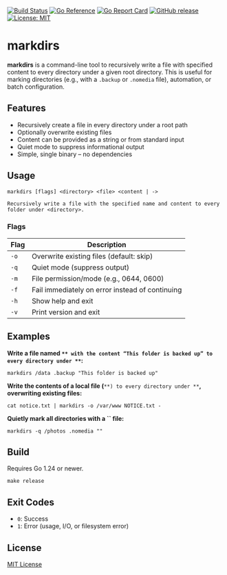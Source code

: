 [![Build Status](https://github.com/chriselkins/markdirs/actions/workflows/go.yml/badge.svg)](https://github.com/chriselkins/markdirs/actions/workflows/go.yml)
[![Go Reference](https://pkg.go.dev/badge/github.com/chriselkins/markdirs.svg)](https://pkg.go.dev/github.com/chriselkins/markdirs)
[![Go Report Card](https://goreportcard.com/badge/github.com/chriselkins/markdirs)](https://goreportcard.com/report/github.com/chriselkins/markdirs)
[![GitHub release](https://img.shields.io/github/v/release/chriselkins/markdirs)](https://github.com/chriselkins/markdirs/releases)
[![License: MIT](https://img.shields.io/badge/License-MIT-yellow.svg)](LICENSE)

# markdirs

**markdirs** is a command-line tool to recursively write a file with specified content to every directory under a given root directory.
This is useful for marking directories (e.g., with a `.backup` or `.nomedia` file), automation, or batch configuration.

## Features

* Recursively create a file in every directory under a root path
* Optionally overwrite existing files
* Content can be provided as a string or from standard input
* Quiet mode to suppress informational output
* Simple, single binary – no dependencies

## Usage

```shell
markdirs [flags] <directory> <file> <content | ->

Recursively write a file with the specified name and content to every folder under <directory>.
```

### Flags

| Flag | Description                                     |
| ---- | ----------------------------------------------- |
| `-o` | Overwrite existing files (default: skip)        |
| `-q` | Quiet mode (suppress output)                    |
| `-m` | File permission/mode (e.g., 0644, 0600)         |
| `-f` | Fail immediately on error instead of continuing |
| `-h` | Show help and exit                              |
| `-v` | Print version and exit                          |

## Examples

**Write a file named **`** with the content “This folder is backed up” to every directory under **`**:**

```shell
markdirs /data .backup "This folder is backed up"
```

**Write the contents of a local file (**`**) to every directory under **`**, overwriting existing files:**

```shell
cat notice.txt | markdirs -o /var/www NOTICE.txt -
```

**Quietly mark all directories with a **\`\`** file:**

```shell
markdirs -q /photos .nomedia ""
```

## Build

Requires Go 1.24 or newer.

```shell
make release
```

## Exit Codes

* `0`: Success
* `1`: Error (usage, I/O, or filesystem error)

## License

[MIT License](LICENSE)